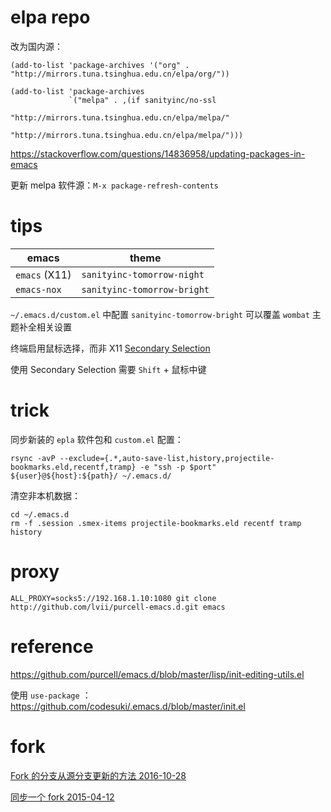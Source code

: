 
# elpa repo

改为国内源：

    (add-to-list 'package-archives '("org" . "http://mirrors.tuna.tsinghua.edu.cn/elpa/org/"))

    (add-to-list 'package-archives
                 `("melpa" . ,(if sanityinc/no-ssl
                                  "http://mirrors.tuna.tsinghua.edu.cn/elpa/melpa/"
                                "http://mirrors.tuna.tsinghua.edu.cn/elpa/melpa/")))

https://stackoverflow.com/questions/14836958/updating-packages-in-emacs

更新 melpa 软件源：`M-x package-refresh-contents`


# tips

emacs | theme
----- | -----
`emacs` (X11) | `sanityinc-tomorrow-night`
`emacs-nox` | `sanityinc-tomorrow-bright`

`~/.emacs.d/custom.el` 中配置 `sanityinc-tomorrow-bright` 可以覆盖 `wombat` 主题补全相关设置

终端启用鼠标选择，而非 X11 [Secondary Selection](http://www.cs.man.ac.uk/~chl/secondary-selection.html)

使用 Secondary Selection 需要 `Shift` + 鼠标中键

# trick

同步新装的 `epla` 软件包和 `custom.el` 配置：

    rsync -avP --exclude={.*,auto-save-list,history,projectile-bookmarks.eld,recentf,tramp} -e "ssh -p $port" ${user}@${host}:${path}/ ~/.emacs.d/

清空非本机数据：

    cd ~/.emacs.d
    rm -f .session .smex-items projectile-bookmarks.eld recentf tramp history

# proxy

    ALL_PROXY=socks5://192.168.1.10:1080 git clone http://github.com/lvii/purcell-emacs.d.git emacs

# reference

https://github.com/purcell/emacs.d/blob/master/lisp/init-editing-utils.el

使用 `use-package` ：https://github.com/codesuki/.emacs.d/blob/master/init.el

# fork

[Fork 的分支从源分支更新的方法 2016-10-28](https://github.com/BearRan/CRAnimation/wiki/Fork的分支从源分支更新的方法)

[同步一个 fork 2015-04-12](https://gaohaoyang.github.io/2015/04/12/Syncing-a-fork/)